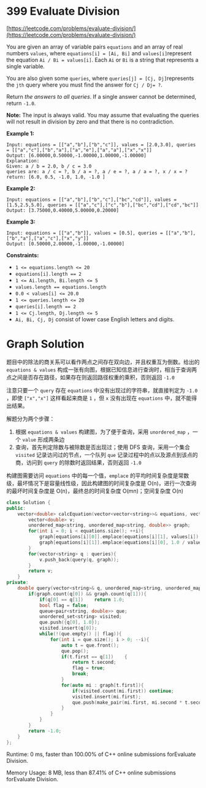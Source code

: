 # 399 Evaluate Division

[https://leetcode.com/problems/evaluate-division/](https://leetcode.com/problems/evaluate-division/)

You are given an array of variable pairs `equations` and an array of real numbers `values`, where `equations[i] = [Ai, Bi]` and `values[i]`represent the equation `Ai / Bi = values[i]`. Each `Ai` or `Bi` is a string that represents a single variable.

You are also given some `queries`, where `queries[j] = [Cj, Dj]`represents the `jth` query where you must find the answer for `Cj / Dj= ?`.

Return *the answers to all queries*. If a single answer cannot be determined, return `-1.0`.

**Note:** The input is always valid. You may assume that evaluating the queries will not result in division by zero and that there is no contradiction.

 

**Example 1:**

```
Input: equations = [["a","b"],["b","c"]], values = [2.0,3.0], queries = [["a","c"],["b","a"],["a","e"],["a","a"],["x","x"]]
Output: [6.00000,0.50000,-1.00000,1.00000,-1.00000]
Explanation: 
Given: a / b = 2.0, b / c = 3.0
queries are: a / c = ?, b / a = ?, a / e = ?, a / a = ?, x / x = ?
return: [6.0, 0.5, -1.0, 1.0, -1.0 ]
```

**Example 2:**

```
Input: equations = [["a","b"],["b","c"],["bc","cd"]], values = [1.5,2.5,5.0], queries = [["a","c"],["c","b"],["bc","cd"],["cd","bc"]]
Output: [3.75000,0.40000,5.00000,0.20000]
```

**Example 3:**

```
Input: equations = [["a","b"]], values = [0.5], queries = [["a","b"],["b","a"],["a","c"],["x","y"]]
Output: [0.50000,2.00000,-1.00000,-1.00000]
```

 

**Constraints:**

- `1 <= equations.length <= 20`
- `equations[i].length == 2`
- `1 <= Ai.length, Bi.length <= 5`
- `values.length == equations.length`
- `0.0 < values[i] <= 20.0`
- `1 <= queries.length <= 20`
- `queries[i].length == 2`
- `1 <= Cj.length, Dj.length <= 5`
- `Ai, Bi, Cj, Dj` consist of lower case English letters and digits.





# Graph Solution

题目中的除法的商关系可以看作两点之间存在双向边，并且权重互为倒数。给出的 `equations & values` 构成一张有向图，根据已知信息进行查询时，相当于查询两点之间是否存在路径，如果存在则返回路径权重的乘积，否则返回 `-1.0`

注意只要一个 `query` 存在 `equations` 中没有出现过的字符串，就直接判定为 `-1.0` ，即使 `["x","x"]` 这样看起来商是 `1` ，但 `x` 没有出现在 `equations` 中，就不能得出结果。

解题分为两个步骤：

1. 根据  `equations & values`  构建图，为了便于查询，采用 `unordered_map` ，一个 `value` 形成两条边
2. 查询，首先判定除数与被除数是否出现过；使用 DFS 查询，采用一个集合 `visited` 记录访问过的节点，一个队列 `que` 记录过程中的点以及源点到该点的商，访问到 `query` 的除数时返回结果，否则返回 `-1.0`

构建图需要访问 `equations` 中的每一个值，`emplace` 的平均时间复杂度是常数级，最坏情况下是容量线性级，因此构建图的时间复杂度是 O(n)，进行一次查询的最坏时间复杂度是 O(n)，最终总的时间复杂度 O(mn)；空间复杂度 O(n)

```c++
class Solution {
public:
    vector<double> calcEquation(vector<vector<string>>& equations, vector<double>& values, vector<vector<string>>& queries) {
        vector<double> v;
        unordered_map<string, unordered_map<string, double>> graph;
        for(int i = 0; i < equations.size(); ++i){
            graph[equations[i][0]].emplace(equations[i][1], values[i]);
            graph[equations[i][1]].emplace(equations[i][0], 1.0 / values[i]);
        }
        for(vector<string> q : queries){
            v.push_back(query(q, graph));
        }
        return v;
    }
private:
    double query(vector<string>& q, unordered_map<string, unordered_map<string, double>>& graph){
        if(graph.count(q[0]) && graph.count(q[1])){
            if(q[0] == q[1])    return 1.0;
            bool flag = false;
            queue<pair<string, double>> que;
            unordered_set<string> visited;
            que.push({q[0], 1.0});
            visited.insert(q[0]);
            while(!(que.empty() || flag)){
                for(int i = que.size(); i > 0; --i){
                    auto t = que.front();
                    que.pop();
                    if(t.first == q[1])    {
                        return t.second;
                        flag = true;
                        break;
                    }
                    for(auto mi : graph[t.first]){
                        if(visited.count(mi.first)) continue;
                        visited.insert(mi.first);
                        que.push(make_pair(mi.first, mi.second * t.second));
                    }
                }
            }
        }        
        return -1.0;
    }
};
```

Runtime: 0 ms, faster than 100.00% of C++ online submissions forEvaluate Division.

Memory Usage: 8 MB, less than 87.41% of C++ online submissions forEvaluate Division.